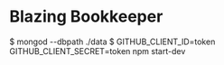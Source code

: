 # Blazing Bookkeeper

$ mongod --dbpath ./data
$ GITHUB_CLIENT_ID=token GITHUB_CLIENT_SECRET=token npm start-dev
